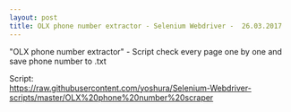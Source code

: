 ```yaml
---
layout: post
title: OLX phone number extractor - Selenium Webdriver -  26.03.2017
---
```


"OLX phone number extractor" - Script check every page one by one and save phone number to .txt

Script:
<br>https://raw.githubusercontent.com/yoshura/Selenium-Webdriver-scripts/master/OLX%20phone%20number%20scraper

